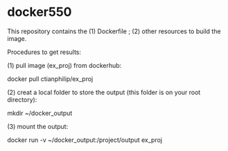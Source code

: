 # docker550

This repository contains the  (1) Dockerfile ; (2) other resources to build the image.


Procedures to get results:

  (1) pull image (ex_proj) from dockerhub:

docker pull ctianphilip/ex_proj

  (2) creat a local folder to store the output (this folder is on your root directory):
  
mkdir ~/docker_output

  (3) mount the output:
  
docker run -v ~/docker_output:/project/output ex_proj
